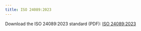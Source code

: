 ```yaml
---
title: ISO 24089:2023
---
```


Download the ISO 24089:2023 standard (PDF): [ISO 24089:2023](/standards/ISO_24089_2023.pdf)